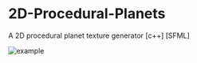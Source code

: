 2D-Procedural-Planets
============

A 2D procedural planet texture generator [c++] [SFML]

![example](https://github.com/orglofch/2D-Produceral-Planets/blob/master/images/example.png)
